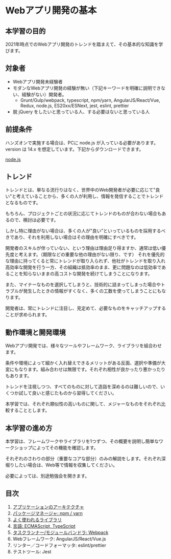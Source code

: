 # Webアプリ開発の基本

## 本学習の目的

2021年時点でのWebアプリ開発のトレンドを踏まえて、その基本的な知識を学びます。

## 対象者

- Webアプリ開発未経験者
- モダンなWebアプリ開発の経験が無い（下記キーワードを明確に説明できない、経験がない）開発者。
    - Grunt/Gulp/webpack, typescript, npm/yarn, AngularJS/React/Vue, Redux, node.js, ES20xx/ESNext, jest, eslint, prettier
- 脱 jQuery をしたいと思っている人、する必要はないと思っている人

## 前提条件

ハンズオンで実施する場合は、PCに node.js が入っている必要があります。version は 14.x を想定しています。下記からダウンロードできます。

[node.js](https://nodejs.org/ja/)

## トレンド

トレンドとは、単なる流行りはなく、世界中のWeb開発者が必要に応じて"良い"と考えていることから、多くの人が利用し、情報を発信することでトレンドとなるものです。

もちろん、プロジェクトごとの状況に応じてトレンドのものが合わない場合もあるので、検討は必要です。

しかし特に理由がない場合は、多くの人が"良い”といっているものを採用するべきであり、それを利用しない場合はその理由を明確にすべきです。

開発者のスキルが伴っていない、という理由は理由足り得ますか、通常は低い優先度と考えます。（期限などの重要な他の理由がない限り、です）
それを優先的な理由に持ってくると常にトレンドが取り入られず、他社がトレンドを取り入れ高効率な開発を行う一方、その組織は抵効率のまま、更に問題なのは低効率であることを知らないままの高コストな開発を続けてしまうことになります。

また、マイナーなものを選択してしまうと、技術的に詰まってしまった場合やトラブルが発生したときの情報がすくなく、多くの工数を使ってしまうことにもなります。

開発者は、常にトレンドに注目し、見定めて、必要なものをキャッチアップすることが求められます。

## 動作環境と開発環境

Webアプリ開発では、様々なツールやフレームワーク、ライブラリを組合わせます。

条件や環境によって細かく入れ替えできるメリットがある反面、選択や準備が大変にもなります。組み合わせは無限です。それぞれ相性が良かったり悪かったりもあります。

トレンドを注視しつつ、すべてのものに対して造詣を深めるのは難しいので、いくつか試して良いと感じたものから習得してください。

本学習では、それぞれ類似性の高いものに関して、メジャーなものをそれぞれ比較することとします。

## 本学習の進め方

本学習は、フレームワークやライブラリを1つずつ、その概要を説明し簡単なワークショップによってその機能を確認します。

それぞれのさわりの部分（重要なコアな部分）のみの解説をします。それぞれ深堀りしたい場合は、Web等で情報を収集してください。

必要によっては、別途勉強会を開きます。

## 目次

1. [アプリケーションのアーキテクチャ](./01.architecture/index.md)
2. [パッケージマネージャ: npm / yarn](./02.package-manager/index.md)
3. [よく使われるライブラリ](./03.libraries/index.md)
4. [言語: ECMAScript, TypeScript](./04.language/index.md)
5. [タスクランナー/モジュールバンドラ: Webpack](./05.webpack/index.md)
6. Webフレームワーク: AngularJS/React/Vue.js
7. リンター／コードフォーマッタ: eslint/prettier
8. テストツール: Jest
